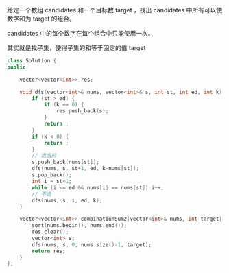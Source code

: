 给定一个数组 candidates 和一个目标数 target ，找出 candidates 中所有可以使数字和为 target 的组合。

candidates 中的每个数字在每个组合中只能使用一次。

其实就是找子集，使得子集的和等于固定的值 target

```cpp
class Solution {
public:

    vector<vector<int>> res;

    void dfs(vector<int>& nums, vector<int>& s, int st, int ed, int k) {
        if (st > ed) {
            if (k == 0) {
                res.push_back(s);
            }
            return ;
        }
        if (k < 0) {
            return ;
        }
        // 选当前
        s.push_back(nums[st]);
        dfs(nums, s, st+1, ed, k-nums[st]);
        s.pop_back();
        int i = st+1;
        while (i <= ed && nums[i] == nums[st]) i++;
        // 不选
        dfs(nums, s, i, ed, k);
    }

    vector<vector<int>> combinationSum2(vector<int>& nums, int target) {
        sort(nums.begin(), nums.end());
        res.clear();
        vector<int> s;
        dfs(nums, s, 0, nums.size()-1, target);
        return res;
    }
};
```